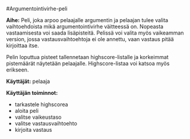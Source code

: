 #Argumentointivirhe-peli

**Aihe:** Peli, joka arpoo pelaajalle argumentin ja pelaajan tulee valita vaihtoehdoista mikä argumentointivirhe väitteessä on. Nopeasta vastaamisesta voi saada lisäpisteitä. Pelissä voi valita myös vaikeamman version, jossa vastausvaihtoehtoja ei ole annettu, vaan vastaus pitää kirjoittaa itse.

Pelin loputtua pisteet tallennetaan highscore-listalle ja korkeimmat pistemäärät näytetään pelaajalle. Highscore-listaa voi katsoa myös erikseen.

**Käyttäjät:** pelaaja

**Käyttäjän toiminnot:**
  - tarkastele highscorea
  - aloita peli
  - valitse vaikeustaso
  - valitse vastausvaihtoehto
  - kirjoita vastaus
